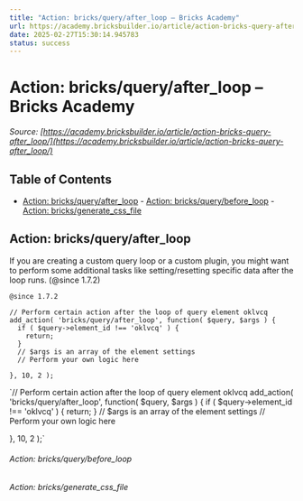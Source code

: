 ```yaml
---
title: "Action: bricks/query/after_loop – Bricks Academy"
url: https://academy.bricksbuilder.io/article/action-bricks-query-after_loop/
date: 2025-02-27T15:30:14.945783
status: success
---
```


# Action: bricks/query/after_loop – Bricks Academy

*Source: [https://academy.bricksbuilder.io/article/action-bricks-query-after_loop/](https://academy.bricksbuilder.io/article/action-bricks-query-after_loop/)*

## Table of Contents

- [Action: bricks/query/after_loop](#action-bricksqueryafterloop)
        - [Action: bricks/query/before_loop](#action-bricksquerybeforeloop)
        - [Action: bricks/generate_css_file](#action-bricksgeneratecssfile)

## Action: bricks/query/after_loop

If you are creating a custom query loop or a custom plugin, you might want to perform some additional tasks like setting/resetting specific data after the loop runs. (@since 1.7.2)

`@since 1.7.2`

```
// Perform certain action after the loop of query element oklvcq
add_action( 'bricks/query/after_loop', function( $query, $args ) {
  if ( $query->element_id !== 'oklvcq' ) {
    return;
  }
  // $args is an array of the element settings
  // Perform your own logic here

}, 10, 2 );
```

`// Perform certain action after the loop of query element oklvcq
add_action( 'bricks/query/after_loop', function( $query, $args ) {
  if ( $query->element_id !== 'oklvcq' ) {
    return;
  }
  // $args is an array of the element settings
  // Perform your own logic here

}, 10, 2 );`

###### Action: bricks/query/before_loop

###### Action: bricks/generate_css_file

